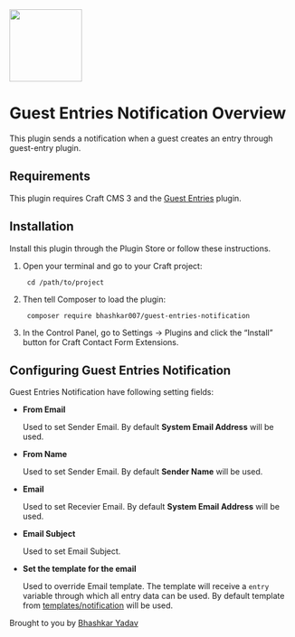 <img src="https://github.com/bhashkar007/guest-entries-notification/blob/master/src/icon.svg" width="128">

# Guest Entries Notification Overview

This plugin sends a notification when a guest creates an entry through guest-entry plugin.

## Requirements

This plugin requires Craft CMS 3 and the [Guest Entries](https://github.com/craftcms/guest-entries) plugin.

## Installation

Install this plugin through the Plugin Store or follow these instructions.

1. Open your terminal and go to your Craft project:

        cd /path/to/project

2. Then tell Composer to load the plugin:

        composer require bhashkar007/guest-entries-notification

3. In the Control Panel, go to Settings → Plugins and click the “Install” button for Craft Contact Form Extensions.

## Configuring Guest Entries Notification

Guest Entries Notification have following setting fields:
- **From Email**

    Used to set Sender Email. By default **System Email Address** will be used.
    
- **From Name**

    Used to set Sender Email. By default **Sender Name** will be used.
    
- **Email**

    Used to set Recevier Email. By default **System Email Address** will be used.
    
- **Email Subject**

    Used to set Email Subject.
    
- **Set the template for the email**

    Used to override Email template. The template will receive a `entry` variable through which all entry data can be used. By default template from [templates/notification](/src/templates/notification.twig) will be used.

Brought to you by [Bhashkar Yadav](http://sidd3.com)
